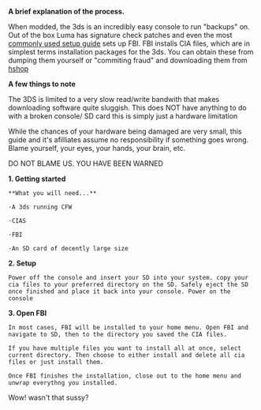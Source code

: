 **A brief explanation of the process.**

When modded, the 3ds is an incredibly easy console to run "backups" on. Out of the box Luma has signature check patches and even the most [commonly used setup guide](https://3ds.hacks.guide) sets up FBI.
FBI installs CIA files, which are in simplest terms installation packages for the 3ds.
You can obtain these from dumping them yourself or "commiting fraud" and downloading them from [hshop](https://hshop.erista.me/)

**A few things to note**

The 3DS is limited to a very slow read/write bandwith that makes downloading software quite sluggish. This does NOT have anything to do with a broken console/ SD card this is simply just a hardware limitation

While the chances of your hardware being damaged are very small, this guide and it's afilliates assume no responsibility if something goes wrong. Blame yourself, your eyes, your hands, your brain, etc.

DO NOT BLAME US. YOU HAVE BEEN WARNED

**1. Getting started**

	**What you will need...**

	·A 3ds running CFW

	·CIAS
	
	·FBI

	·An SD card of decently large size


**2. Setup**

	Power off the console and insert your SD into your system. copy your cia files to your preferred directory on the SD. Safely eject the SD once finished and place it back into your console. Power on the console

**3. Open FBI**

	In most cases, FBI will be installed to your home menu. Open FBI and navigate to SD, then to the directory you saved the CIA files. 

	If you have multiple files you want to install all at once, select current directory. Then choose to either install and delete all cia files or just install them.

	Once FBI finishes the installation, close out to the home menu and unwrap everythng you installed.

Wow! wasn't that sussy?

